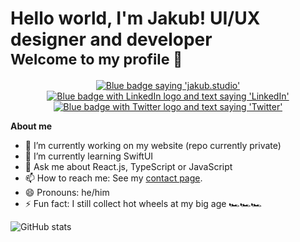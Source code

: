 <h1>Hello world, I'm Jakub! UI/UX designer and developer<br/><sub>Welcome to my profile 👋</sub></h1>

<div id="badges" align="center">
  <a href="https://jakub.studio">
    <img src="https://img.shields.io/badge/www.jakub.studio-informational?style=flat" alt="Blue badge saying 'jakub.studio'"/>
  </a>
  <a href="https://www.linkedin.com/in/jakub-staniszewski/">
    <img src="https://img.shields.io/badge/LinkedIn-blue?style=?style=flat&logo=linkedin&logoColor=white" alt="Blue badge with LinkedIn logo and text saying 'LinkedIn'"/>
  </a>
  <a href="https://twitter.com/jakubstudio_">
    <img src="https://img.shields.io/badge/Twitter-blue?style=flat&logo=twitter&logoColor=white" alt="Blue badge with Twitter logo and text saying 'Twitter'"/>
  </a>
  
</div>

**About me**
- 🔭 I’m currently working on my website (repo currently private)
- 🌱 I’m currently learning SwiftUI
- 💬 Ask me about React.js, TypeScript or JavaScript
- 📫 How to reach me: See my [contact page](https://jakub.studio/contact).
- 😄 Pronouns: he/him
- ⚡ Fun fact: I still collect hot wheels at my big age 🏎️🏎️🏎️

<p align="left">
  <img alt="GitHub stats" src="https://github-readme-stats.vercel.app/api?username=jakuski&count_private=true&show_icons=true&theme=react"/>
</p>


<!-- See https://github.com/anuraghazra/github-readme-stats -->

<!--
**jakuski/jakuski** is a ✨ _special_ ✨ repository because its `README.md` (this file) appears on your GitHub profile.
Here are some ideas to get you started:
- 🔭 I’m currently working on ...
- 🌱 I’m currently learning ...
- 👯 I’m looking to collaborate on ...
- 🤔 I’m looking for help with ...
- 💬 Ask me about ...
- 📫 How to reach me: ...
- 😄 Pronouns: ...
- ⚡ Fun fact: ...
-->
